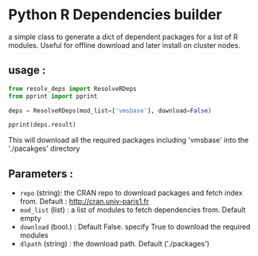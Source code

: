 # Python R Dependencies builder

a simple class to generate a dict of dependent packages for a list of R modules.
Useful for offline download and later install on cluster nodes.

## usage : 

```python
from resolv_deps import ResolveRDeps
from pprint import pprint

deps = ResolveRDeps(mod_list=['vmsbase'], download=False)

pprint(deps.result)

```

This will download all the required packages including 'vmsbase' into the './pacakges' directory

## Parameters : 

- ```repo``` (string): the CRAN repo to download packages and fetch index from. Default : http://cran.univ-paris1.fr
- ```mod_list``` (list) : a list of modules to fetch dependencies from. Default empty
- ```download``` (bool.) : Default False. specify True to download the required modules
-  ```dlpath``` (string) : the download path. Default ('./packages')

